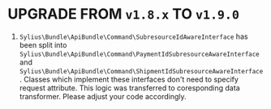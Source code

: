 # UPGRADE FROM `v1.8.x` TO `v1.9.0`

1. `Sylius\Bundle\ApiBundle\Command\SubresourceIdAwareInterface` has been split into `Sylius\Bundle\ApiBundle\Command\PaymentIdSubresourceAwareInterface`
 and `Sylius\Bundle\ApiBundle\Command\ShipmentIdSubresourceAwareInterface`. Classes which implement these interfaces don't 
 need to specify request attribute. This logic was transferred to coresponding data transformer. Please adjust your code accordingly.
